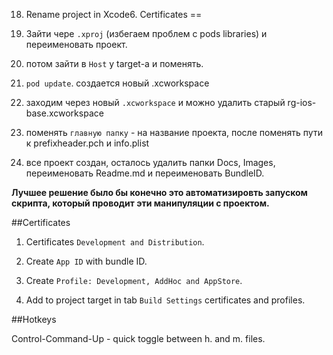 18. Rename project in Xcode6. Certificates
==
1. Зайти чере `.xproj` (избегаем проблем с pods libraries) и переименовать проект.

2. потом зайти в `Host` у target-a и поменять.

3. `pod update`. создается новый .xcworkspace

4. заходим через новый `.xcworkspace` и можно удалить старый rg-ios-base.xcworkspace

5. поменять  `главную папку` - на название проекта, после поменять пути к prefixheader.pch и info.plist

6. все проект создан, осталось удалить папки Docs, Images, переименовать Readme.md и переименовать BundleID.


**Лучшее решение было бы конечно это автоматизировть запуском скрипта, который проводит эти манипуляции с проектом.**

##Certificates

1. Certificates `Development and Distribution`.

2. Create `App ID` with bundle ID.

3. Create `Profile: Development, AddHoc and AppStore`.

4. Add to project target in tab `Build Settings` certificates and profiles.

##Hotkeys

Control-Command-Up - quick toggle between h. and m. files.



